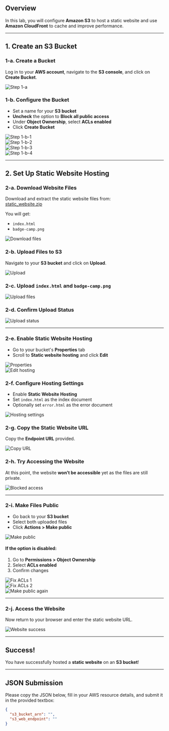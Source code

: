 ## Overview

In this lab, you will configure **Amazon S3** to host a static website and use **Amazon CloudFront** to cache and improve performance.

---

## 1. Create an S3 Bucket

### 1-a. Create a Bucket
Log in to your **AWS account**, navigate to the **S3 console**, and click on **Create Bucket**.

![Step 1-a](https://sb-next-prod-image-bucket.s3.ap-southeast-1.amazonaws.com/public/CAMP/Labs2025/Session2/Lab5/image-1.png)

### 1-b. Configure the Bucket
- Set a name for your **S3 bucket**  
- **Uncheck** the option to **Block all public access**  
- Under **Object Ownership**, select **ACLs enabled**  
- Click **Create Bucket**

![Step 1-b-1](https://sb-next-prod-image-bucket.s3.ap-southeast-1.amazonaws.com/public/CAMP/Labs2025/Session2/Lab5/image-2.png)  
![Step 1-b-2](https://sb-next-prod-image-bucket.s3.ap-southeast-1.amazonaws.com/public/CAMP/Labs2025/Session2/Lab5/image-3.png)  
![Step 1-b-3](https://sb-next-prod-image-bucket.s3.ap-southeast-1.amazonaws.com/public/CAMP/Labs2025/Session2/Lab5/image-4.png)  
![Step 1-b-4](https://sb-next-prod-image-bucket.s3.ap-southeast-1.amazonaws.com/public/CAMP/Labs2025/Session2/Lab5/image-5.png)

---

## 2. Set Up Static Website Hosting

### 2-a. Download Website Files
Download and extract the static website files from:  
 [static_website.zip](https://camp-labs.s3-ap-southeast-1.amazonaws.com/static_website.zip)

You will get:
- `index.html`
- `badge-camp.png`

![Download files](https://sb-next-prod-image-bucket.s3.ap-southeast-1.amazonaws.com/public/CAMP/Labs2025/Session2/Lab5/image-6.png)

### 2-b. Upload Files to S3
Navigate to your **S3 bucket** and click on **Upload**.

![Upload](https://sb-next-prod-image-bucket.s3.ap-southeast-1.amazonaws.com/public/CAMP/Labs2025/Session2/Lab5/image-7.png)

### 2-c. Upload `index.html` and `badge-camp.png`

![Upload files](https://sb-next-prod-image-bucket.s3.ap-southeast-1.amazonaws.com/public/CAMP/Labs2025/Session2/Lab5/image-8.png)

### 2-d. Confirm Upload Status

![Upload status](https://sb-next-prod-image-bucket.s3.ap-southeast-1.amazonaws.com/public/CAMP/Labs2025/Session2/Lab5/image-9.png)

---

### 2-e. Enable Static Website Hosting
- Go to your bucket's **Properties** tab  
- Scroll to **Static website hosting** and click **Edit**

![Properties](https://sb-next-prod-image-bucket.s3.ap-southeast-1.amazonaws.com/public/CAMP/Labs2025/Session2/Lab5/image-10.png)  
![Edit hosting](https://sb-next-prod-image-bucket.s3.ap-southeast-1.amazonaws.com/public/CAMP/Labs2025/Session2/Lab5/image-11.png)

### 2-f. Configure Hosting Settings
- Enable **Static Website Hosting**  
- Set `index.html` as the index document  
- Optionally set `error.html` as the error document

![Hosting settings](https://sb-next-prod-image-bucket.s3.ap-southeast-1.amazonaws.com/public/CAMP/Labs2025/Session2/Lab5/image-12.png)

### 2-g. Copy the Static Website URL  
Copy the **Endpoint URL** provided.

![Copy URL](https://sb-next-prod-image-bucket.s3.ap-southeast-1.amazonaws.com/public/CAMP/Labs2025/Session2/Lab5/image-13.png)

### 2-h. Try Accessing the Website  
At this point, the website **won’t be accessible** yet as the files are still private.

![Blocked access](https://sb-next-prod-image-bucket.s3.ap-southeast-1.amazonaws.com/public/CAMP/Labs2025/Session2/Lab5/image-14.png)

---

### 2-i. Make Files Public
- Go back to your **S3 bucket**
- Select both uploaded files
- Click **Actions > Make public**

![Make public](https://sb-next-prod-image-bucket.s3.ap-southeast-1.amazonaws.com/public/CAMP/Labs2025/Session2/Lab5/image-15.png)

#### If the option is disabled:
1. Go to **Permissions > Object Ownership**
2. Select **ACLs enabled**
3. Confirm changes

![Fix ACLs 1](https://sb-next-prod-image-bucket.s3.ap-southeast-1.amazonaws.com/public/CAMP/Labs2025/Session2/Lab5/image-16.png)  
![Fix ACLs 2](https://sb-next-prod-image-bucket.s3.ap-southeast-1.amazonaws.com/public/CAMP/Labs2025/Session2/Lab5/image-17.png)  
![Make public again](https://sb-next-prod-image-bucket.s3.ap-southeast-1.amazonaws.com/public/CAMP/Labs2025/Session2/Lab5/image-18.png)

---

### 2-j. Access the Website
Now return to your browser and enter the static website URL.

![Website success](https://sb-next-prod-image-bucket.s3.ap-southeast-1.amazonaws.com/public/CAMP/Labs2025/Session2/Lab5/image-19.png)

---

## Success!
You have successfully hosted a **static website** on an **S3 bucket**!

---

## JSON Submission

Please copy the JSON below, fill in your AWS resource details, and submit it in the provided textbox:

```json
{
  "s3_bucket_arn": "",
  "s3_web_endpoint": ""
}
